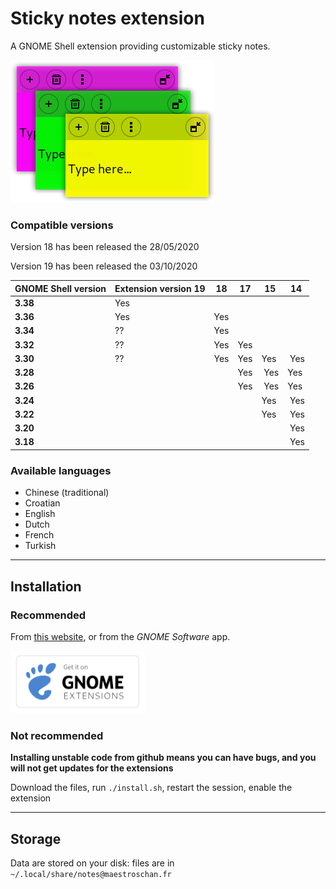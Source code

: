 # Sticky notes extension

A GNOME Shell extension providing customizable sticky notes.

![](./notes@maestroschan.fr/screenshots/about_picture.png)

### Compatible versions

Version 18 has been released the 28/05/2020

Version 19 has been released the 03/10/2020

| GNOME Shell version | Extension version 19 | 18  | 17  | 15  | 14  |
|---------------------|----------------------|-----|-----|-----|-----|
| **3.38**            | Yes                  |     |     |     |     |
| **3.36**            | Yes                  | Yes |     |     |     |
| **3.34**            | ??                   | Yes |     |     |     |
| **3.32**            | ??                   | Yes | Yes |     |     |
| **3.30**            | ??                   | Yes | Yes | Yes | Yes |
| **3.28**            |                      |     | Yes | Yes | Yes |
| **3.26**            |                      |     | Yes | Yes | Yes |
| **3.24**            |                      |     |     | Yes | Yes |
| **3.22**            |                      |     |     | Yes | Yes |
| **3.20**            |                      |     |     |     | Yes |
| **3.18**            |                      |     |     |     | Yes |

### Available languages

- Chinese (traditional)
- Croatian
- English
- Dutch
- French
- Turkish

----

## Installation

### Recommended

From [this website](https://extensions.gnome.org/extension/1357/notes/), or from
the _GNOME Software_ app.

[<img alt="" height="100" src="https://raw.githubusercontent.com/andyholmes/gnome-shell-extensions-badge/master/get-it-on-ego.svg?sanitize=true">](https://extensions.gnome.org/extension/1357/notes/)

### Not recommended

**Installing unstable code from github means you can have bugs, and you will not
get updates for the extensions**

Download the files, run `./install.sh`, restart the session, enable the extension

----

## Storage

Data are stored on your disk: files are in `~/.local/share/notes@maestroschan.fr`

<!-- TODO

si pas de motion ni de release après 1000ms, bouger la note de force (et si
besoin relâcher le bouton)

pas de raise correct quand on focus une note sans focus automatique

"éditer le titre" dans le menu
le bouton de grab aurait le titre en label, et clic-droit enroulerait


    -->

<!-- useful commands to develop:

```
gjs /usr/share/gnome-shell/org.gnome.Shell.Extensions
gnome-extensions prefs notes@maestroschan.fr
```
    -->


